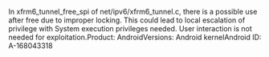 In xfrm6_tunnel_free_spi of net/ipv6/xfrm6_tunnel.c, there is a possible use after free due to improper locking. This could lead to local escalation of privilege with System execution privileges needed. User interaction is not needed for exploitation.Product: AndroidVersions: Android kernelAndroid ID: A-168043318